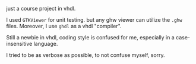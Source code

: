 just a course project in vhdl.

I used `GTKViewer` for unit testing.
but any ghw viewer can utilize the `.ghw` files.
Moreover, I use `ghdl` as a vhdl "compiler".


Still a newbie in vhdl, coding style is confused for me, especially in a case-insensitive language.

I tried to be as verbose as possible, to not confuse myself, sorry.